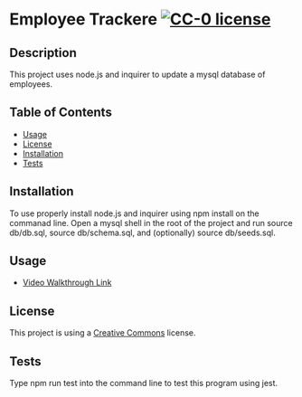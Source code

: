 # Employee Trackere [![CC-0 license](https://img.shields.io/badge/License-CC--0-blue.svg)](https://creativecommons.org/licenses/by-nd/4.0)

## Description
This project uses node.js and inquirer to update a mysql database of employees.

## Table of Contents
- [Usage](#Usage)
- [License](#License)
- [Installation](#Installation)
- [Tests](#Tests)

## Installation
To use properly install node.js and inquirer using npm install on the commanad line. Open a mysql shell in the root of the project and run source db/db.sql, source db/schema.sql, and (optionally) source db/seeds.sql.

## Usage
- [Video Walkthrough Link](https://drive.google.com/file/d/1TUkX392TBlSXXND04-amk8I3Xe6rIM8E/view)

## License
This project is using a [Creative Commons](https://choosealicense.com/licenses/cc0-1.0/) license.   

## Tests
Type npm run test into the command line to test this program using jest.


